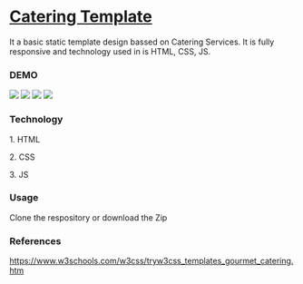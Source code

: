 # <a href="https://abhisheksinghkirola.github.io/CateringTemplate/" target="blank">Catering Template</a>

<p>
  It a basic static template design bassed on Catering Services. It is fully responsive and technology used in is HTML, CSS, JS.
</p>
<h3>DEMO</h3>
<img src="https://github.com/AbhishekSinghkirola/CateringTemplate/assets/100200440/509fe20d-9f21-4db4-b021-8f69e78a4683">
<img src="https://github.com/AbhishekSinghkirola/CateringTemplate/assets/100200440/d2285437-b77b-4677-a3c2-13cf97037cf8">
<img src="https://github.com/AbhishekSinghkirola/CateringTemplate/assets/100200440/8acb1d87-3920-4074-8815-b6f6b8f0d181">
<img src="https://github.com/AbhishekSinghkirola/CateringTemplate/assets/100200440/4ef78db8-8981-453c-b408-d3a5a667f264">

<h3>Technology</h3>
<p>1. HTML</p>
<p>2. CSS</p>
<p>3. JS</p>
<h3>Usage</h3>
<p>Clone the respository or download the Zip</p>
<h3>References</h3>
<a href="https://www.w3schools.com/w3css/tryw3css_templates_gourmet_catering.htm" target="blank">https://www.w3schools.com/w3css/tryw3css_templates_gourmet_catering.htm</a>


